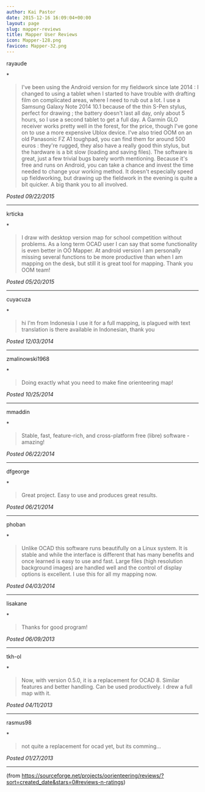 ```yaml
---
author: Kai Pastor
date: 2015-12-16 16:09:04+00:00
layout: page
slug: mapper-reviews
title: Mapper User Reviews
icon: Mapper-128.png
favicon: Mapper-32.png
---
```


rayaude

<span class="glyphicon glyphicon-search" aria-hidden="true">*</span><span class="glyphicon glyphicon-search" aria-hidden="true">*</span><span class="glyphicon glyphicon-search" aria-hidden="true">*</span><span class="glyphicon glyphicon-search" aria-hidden="true">*</span><span class="glyphicon glyphicon-search" aria-hidden="true">*</span>

> I've been using the Android version for my fieldwork since late 2014 : I changed to using a tablet when I started to have trouble with drafting film on complicated areas, where I need to rub out a lot. I use a Samsung Galaxy Note 2014 10.1 because of the thin S-Pen stylus, perfect for drawing ; the battery doesn't last all day, only about 5 hours, so I use a second tablet to get a full day. A Garmin GLO receiver works pretty well in the forest, for the price, though I've gone on to use a more expensive Ublox device. I've also tried OOM on an old Panasonic FZ A1 toughpad, you can find them for around 500 euros : they're rugged, they also have a really good thin stylus, but the hardware is a bit slow (loading and saving files). The software is great, just a few trivial bugs barely worth mentioning. Because it's free and runs on Android, you can take a chance and invest the time needed to change your working method. It doesn't especially speed up fieldworking, but drawing up the fieldwork in the evening is quite a bit quicker. A big thank you to all involved.

*Posted 09/22/2015*

---

krticka

<span class="glyphicon glyphicon-search" aria-hidden="true">*</span><span class="glyphicon glyphicon-search" aria-hidden="true">*</span><span class="glyphicon glyphicon-search" aria-hidden="true">*</span><span class="glyphicon glyphicon-search" aria-hidden="true">*</span><span class="glyphicon glyphicon-search" aria-hidden="true">*</span>

> I draw with desktop version map for school competition without problems. As a long term OCAD user I can say that some functionality is even better in OO Mapper. At android version I am personally missing several functions to be more productive than when I am mapping on the desk, but still it is great tool for mapping. Thank you OOM team!

*Posted 05/20/2015*

---

cuyacuza

<span class="glyphicon glyphicon-search" aria-hidden="true">*</span><span class="glyphicon glyphicon-search" aria-hidden="true">*</span><span class="glyphicon glyphicon-search" aria-hidden="true">*</span><span class="glyphicon glyphicon-search" aria-hidden="true">*</span><span class="glyphicon glyphicon-search" aria-hidden="true">*</span>

> hi I'm from Indonesia I use it for a full mapping, is plagued with text translation is there available in Indonesian, thank you

*Posted 12/03/2014*

---

zmalinowski1968

<span class="glyphicon glyphicon-search" aria-hidden="true">*</span><span class="glyphicon glyphicon-search" aria-hidden="true">*</span><span class="glyphicon glyphicon-search" aria-hidden="true">*</span><span class="glyphicon glyphicon-search" aria-hidden="true">*</span><span class="glyphicon glyphicon-search" aria-hidden="true">*</span>

> Doing exactly what you need to make fine orienteering map!

*Posted 10/25/2014*

---

mmaddin

<span class="glyphicon glyphicon-search" aria-hidden="true">*</span><span class="glyphicon glyphicon-search" aria-hidden="true">*</span><span class="glyphicon glyphicon-search" aria-hidden="true">*</span><span class="glyphicon glyphicon-search" aria-hidden="true">*</span><span class="glyphicon glyphicon-search" aria-hidden="true">*</span>

> Stable, fast, feature-rich, and cross-platform free (libre) software - amazing!

*Posted 06/22/2014*

---

dfgeorge

<span class="glyphicon glyphicon-search" aria-hidden="true">*</span><span class="glyphicon glyphicon-search" aria-hidden="true">*</span><span class="glyphicon glyphicon-search" aria-hidden="true">*</span><span class="glyphicon glyphicon-search" aria-hidden="true">*</span><span class="glyphicon glyphicon-search" aria-hidden="true">*</span>

> Great project. Easy to use and produces great results.

*Posted 06/21/2014*

---

phoban

<span class="glyphicon glyphicon-search" aria-hidden="true">*</span><span class="glyphicon glyphicon-search" aria-hidden="true">*</span><span class="glyphicon glyphicon-search" aria-hidden="true">*</span><span class="glyphicon glyphicon-search" aria-hidden="true">*</span><span class="glyphicon glyphicon-search" aria-hidden="true">*</span>

> Unlike OCAD this software runs beautifully on a Linux system. It is stable and while the interface is different that has many benefits and once learned is easy to use and fast. Large files (high resolution background images) are handled well and the control of display options is excellent. I use this for all my mapping now.

*Posted 04/03/2014*

---

lisakane

<span class="glyphicon glyphicon-search" aria-hidden="true">*</span><span class="glyphicon glyphicon-search" aria-hidden="true">*</span><span class="glyphicon glyphicon-search" aria-hidden="true">*</span><span class="glyphicon glyphicon-search" aria-hidden="true">*</span><span class="glyphicon glyphicon-search" aria-hidden="true">*</span>

> Thanks for good program!

*Posted 06/09/2013*

---

tkh-ol

<span class="glyphicon glyphicon-search" aria-hidden="true">*</span><span class="glyphicon glyphicon-search" aria-hidden="true">*</span><span class="glyphicon glyphicon-search" aria-hidden="true">*</span><span class="glyphicon glyphicon-search" aria-hidden="true">*</span><span class="glyphicon glyphicon-search" aria-hidden="true">*</span>

> Now, with version 0.5.0, it is a replacement for OCAD 8. Similar features and better handling. Can be used productively. I drew a full map with it.

*Posted 04/11/2013*

---

rasmus98 

<span class="glyphicon glyphicon-search" aria-hidden="true">*</span><span class="glyphicon glyphicon-search" aria-hidden="true">*</span><span class="glyphicon glyphicon-search" aria-hidden="true">*</span><span class="glyphicon glyphicon-search" aria-hidden="true">*</span><span class="glyphicon glyphicon-search" aria-hidden="true">*</span>

> not quite a replacement for ocad yet, but its comming... 

*Posted 01/27/2013*

---

(from https://sourceforge.net/projects/oorienteering/reviews/?sort=created_date&stars=0#reviews-n-ratings)
